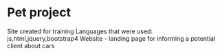 # Pet project
Site created for training Languages that were used: js,html,jquery,bootstrap4
Website - landing page for informing a potential client about cars
